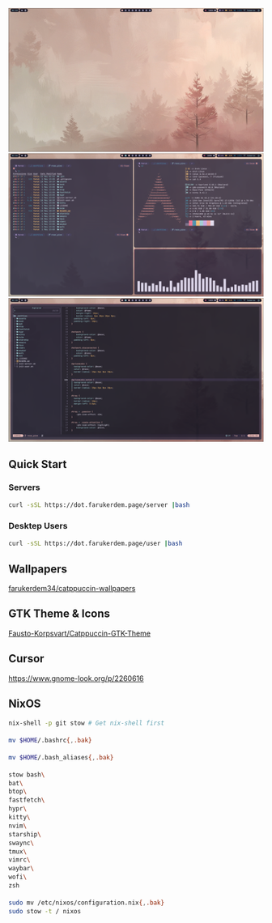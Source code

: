 
![desktop](./assets/desktop.png)
![desktop2](./assets/desktop2.png)
![nvim](./assets/nvim.png)

## Quick Start

### Servers

```bash
curl -sSL https://dot.farukerdem.page/server |bash
```

### Desktep Users

```bash
curl -sSL https://dot.farukerdem.page/user |bash
```

## Wallpapers

[farukerdem34/catppuccin-wallpapers](https://github.com/farukerdem34/catppuccin-wallpapers)

## GTK Theme & Icons

[Fausto-Korpsvart/Catppuccin-GTK-Theme](https://github.com/Fausto-Korpsvart/Catppuccin-GTK-Theme.git)

## Cursor

<https://www.gnome-look.org/p/2260616>

## NixOS

```bash
nix-shell -p git stow # Get nix-shell first

mv $HOME/.bashrc{,.bak}

mv $HOME/.bash_aliases{,.bak}

stow bash\
bat\
btop\
fastfetch\
hypr\
kitty\
nvim\
starship\
swaync\
tmux\
vimrc\
waybar\
wofi\
zsh

sudo mv /etc/nixos/configuration.nix{,.bak}
sudo stow -t / nixos
```
